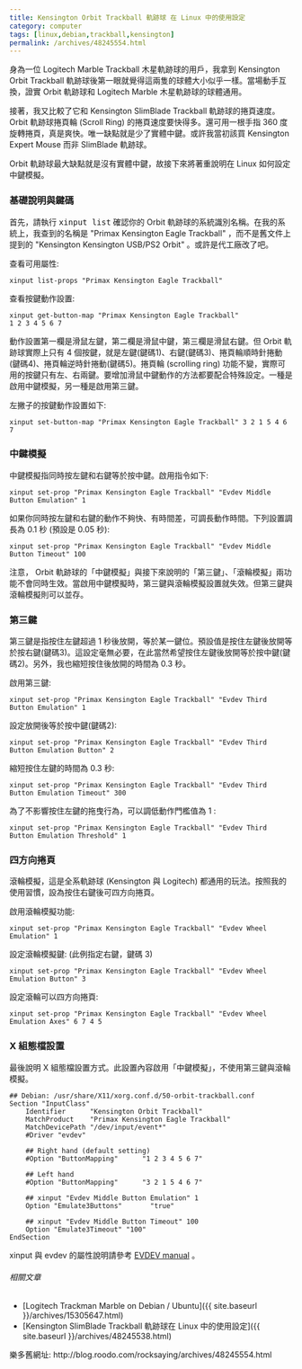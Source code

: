 ```yaml
---
title: Kensington Orbit Trackball 軌跡球 在 Linux 中的使用設定
category: computer
tags: [linux,debian,trackball,kensington]
permalink: /archives/48245554.html
---
```


身為一位 Logitech Marble Trackball 木星軌跡球的用戶，我拿到 Kensington Orbit Trackball 軌跡球後第一眼就覺得這兩隻的球體大小似乎一樣。當場動手互換，證實 Orbit 軌跡球和 Logitech Marble 木星軌跡球的球體通用。

接著，我又比較了它和 Kensington SlimBlade Trackball 軌跡球的捲頁速度。 Orbit 軌跡球捲頁輪 (Scroll Ring) 的捲頁速度要快得多。還可用一根手指 360 度旋轉捲頁，真是爽快。唯一缺點就是少了實體中鍵。或許我當初該買 Kensington Expert Mouse 而非 SlimBlade 軌跡球。

Orbit 軌跡球最大缺點就是沒有實體中鍵，故接下來將著重說明在 Linux 如何設定中鍵模擬。

<!--more-->

### 基礎說明與鍵碼

首先，請執行 <kbd>xinput list</kbd> 確認你的 Orbit 軌跡球的系統識別名稱。在我的系統上，我查到的名稱是 "Primax Kensington Eagle Trackball" ，而不是舊文件上提到的 "Kensington Kensington USB/PS2 Orbit" 。或許是代工廠改了吧。

查看可用屬性:

```term
xinput list-props "Primax Kensington Eagle Trackball"
```

查看按鍵動作設置:

```term
xinput get-button-map "Primax Kensington Eagle Trackball"
1 2 3 4 5 6 7
```

動作設置第一欄是滑鼠左鍵，第二欄是滑鼠中鍵，第三欄是滑鼠右鍵。但 Orbit 軌跡球實際上只有 4 個按鍵，就是左鍵(鍵碼1)、右鍵(鍵碼3)、捲頁輪順時針捲動(鍵碼4)、捲頁輪逆時針捲動(鍵碼5)。捲頁輪 (scrolling ring) 功能不變，實際可用的按鍵只有左、右兩鍵。要增加滑鼠中鍵動作的方法都要配合特殊設定。一種是啟用中鍵模擬，另一種是啟用第三鍵。

左撇子的按鍵動作設置如下:

```term
xinput set-button-map "Primax Kensington Eagle Trackball" 3 2 1 5 4 6 7
```


### 中鍵模擬

中鍵模擬指同時按左鍵和右鍵等於按中鍵。啟用指令如下:

```term
xinput set-prop "Primax Kensington Eagle Trackball" "Evdev Middle Button Emulation" 1
```

如果你同時按左鍵和右鍵的動作不夠快、有時間差，可調長動作時間。下列設置調長為 0.1 秒 (預設是 0.05 秒):

```term
xinput set-prop "Primax Kensington Eagle Trackball" "Evdev Middle Button Timeout" 100
```

注意， Orbit 軌跡球的「中鍵模擬」與接下來說明的「第三鍵」、「滾輪模擬」兩功能不會同時生效。當啟用中鍵模擬時，第三鍵與滾輪模擬設置就失效。但第三鍵與滾輪模擬則可以並存。

### 第三鍵

第三鍵是指按住左鍵超過 1 秒後放開，等於某一鍵位。預設值是按住左鍵後放開等於按右鍵(鍵碼3)。這設定毫無必要，在此當然希望按住左鍵後放開等於按中鍵(鍵碼2)。另外，我也縮短按住後放開的時間為 0.3 秒。

啟用第三鍵:

```term
xinput set-prop "Primax Kensington Eagle Trackball" "Evdev Third Button Emulation" 1
```

設定放開後等於按中鍵(鍵碼2):

```term
xinput set-prop "Primax Kensington Eagle Trackball" "Evdev Third Button Emulation Button" 2
```

縮短按住左鍵的時間為 0.3 秒:

```term
xinput set-prop "Primax Kensington Eagle Trackball" "Evdev Third Button Emulation Timeout" 300
```

為了不影響按住左鍵的拖曳行為，可以調低動作門檻值為 1 :

```term
xinput set-prop "Primax Kensington Eagle Trackball" "Evdev Third Button Emulation Threshold" 1
```

### 四方向捲頁

滾輪模擬，這是全系軌跡球 (Kensington 與 Logitech) 都通用的玩法。按照我的使用習慣，設為按住右鍵後可四方向捲頁。

啟用滾輪模擬功能:

```term
xinput set-prop "Primax Kensington Eagle Trackball" "Evdev Wheel Emulation" 1
```

設定滾輪模擬鍵: (此例指定右鍵，鍵碼 3)

```term
xinput set-prop "Primax Kensington Eagle Trackball" "Evdev Wheel Emulation Button" 3
```

設定滾輪可以四方向捲頁:

```term
xinput set-prop "Primax Kensington Eagle Trackball" "Evdev Wheel Emulation Axes" 6 7 4 5
```

### X 組態檔設置

最後說明 X 組態檔設置方式。此設置內容啟用「中鍵模擬」，不使用第三鍵與滾輪模擬。

```text
## Debian: /usr/share/X11/xorg.conf.d/50-orbit-trackball.conf
Section "InputClass"
    Identifier      "Kensington Orbit Trackball"
    MatchProduct    "Primax Kensington Eagle Trackball"
    MatchDevicePath "/dev/input/event*"
    #Driver "evdev"

    ## Right hand (default setting)
    #Option "ButtonMapping"      "1 2 3 4 5 6 7"

    ## Left hand
    #Option "ButtonMapping"      "3 2 1 5 4 6 7"

    ## xinput "Evdev Middle Button Emulation" 1
    Option "Emulate3Buttons"       "true"

    ## xinput "Evdev Middle Button Timeout" 100
    Option "Emulate3Timeout" "100"
EndSection
```

xinput 與 evdev 的屬性說明請參考 [EVDEV manual](http://www.x.org/archive/X11R7.6/doc/man/man4/evdev.4.xhtml) 。

###### 相關文章

* [Logitech Trackman Marble on Debian / Ubuntu]({{ site.baseurl }}/archives/15305647.html)
* [Kensington SlimBlade Trackball 軌跡球在 Linux 中的使用設定]({{ site.baseurl }}/archives/48245538.html)

<div class="note">樂多舊網址: http://blog.roodo.com/rocksaying/archives/48245554.html</div>